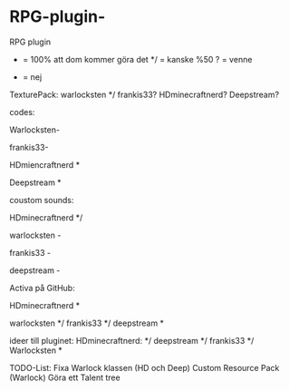 RPG-plugin-
===========

RPG plugin

* = 100% att dom kommer göra det
*/ = kanske %50
? = venne
- = nej

TexturePack:
warlocksten */
frankis33?
HDminecraftnerd?
Deepstream?

codes:

Warlocksten-

frankis33-

HDmiencraftnerd *

Deepstream *

coustom sounds:

HDminecraftnerd */

warlocksten -

frankis33 -

deepstream -

Activa på GitHub:

HDminecraftnerd *

warlocksten */
frankis33 */
deepstream *

ideer till pluginet:
HDminecraftnerd: */
deepstream */
frankis33 */
Warlocksten *


TODO-List:
Fixa Warlock klassen (HD och Deep)
Custom Resource Pack (Warlock)
Göra ett Talent tree







